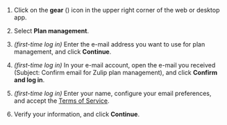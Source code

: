 1. Click on the **gear** (<i class="zulip-icon zulip-icon-gear"></i>) icon in
   the upper right corner of the web or desktop app.

1. Select <i class="zulip-icon zulip-icon-rocket"></i> **Plan management**.

1. *(first-time log in)* Enter the e-mail address you want to use for plan
   management, and click **Continue**.

1. *(first-time log in)* In your e-mail account, open the e-mail you received
   (Subject: Confirm email for Zulip plan management), and click **Confirm and
   log in**.

1. *(first-time log in)* Enter your name, configure your email preferences, and
   accept the [Terms of Service](https://zulip.com/policies/terms).

1. Verify your information, and click **Continue**.
